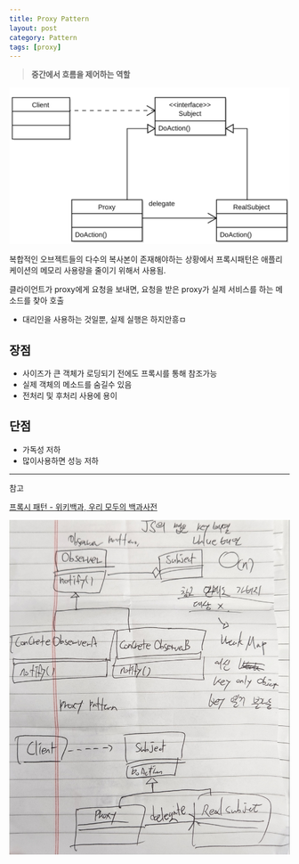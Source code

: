 ```yaml
---
title: Proxy Pattern
layout: post
category: Pattern
tags: [proxy]
---
```


> **중간에서 흐름을 제어하는 역할**

![Untitled](./images/Untitled.png)

복합적인 오브젝트들의 다수의 복사본이 존재해야하는 상황에서 프록시패턴은 애플리케이션의 메모리 사용량을 줄이기 위해서 사용됨.

클라이언트가 proxy에게 요청을 보내면, 요청을 받은 proxy가 실제 서비스를 하는 메소드를 찾아 호출

- 대리인을 사용하는 것일뿐, 실제 실행은 하지안흥ㅁ

## 장점

- 사이즈가 큰 객체가 로딩되기 전에도 프록시를 통해 참조가능
- 실제 객체의 메소드를 숨길수 있음
- 전처리 및 후처리 사용에 용이

## 단점

- 가독성 저하
- 많이사용하면 성능 저하

---

참고

[프록시 패턴 - 위키백과, 우리 모두의 백과사전](https://ko.wikipedia.org/wiki/%ED%94%84%EB%A1%9D%EC%8B%9C_%ED%8C%A8%ED%84%B4)

![KakaoTalk_Photo_2022-08-18-10-10-34.jpeg](./images/KakaoTalk_Photo_2022-08-18-10-10-34.jpeg)
